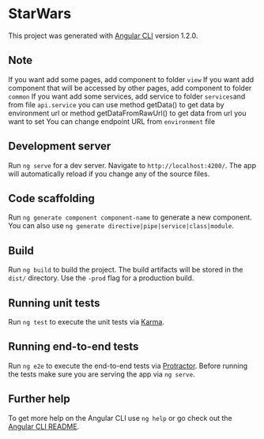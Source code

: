 # StarWars

This project was generated with [Angular CLI](https://github.com/angular/angular-cli) version 1.2.0.

## Note
If you want add some pages, add component to folder `view`
If you want add component that will be accessed by other pages, add component to folder `common`
If you want add some services, add service to folder `services`and from file `api.service` you can use method getData() to get data by environment url or method getDataFromRawUrl() to get data from url you want to set
You can change endpoint URL from `environment` file

## Development server

Run `ng serve` for a dev server. Navigate to `http://localhost:4200/`. The app will automatically reload if you change any of the source files.

## Code scaffolding

Run `ng generate component component-name` to generate a new component. You can also use `ng generate directive|pipe|service|class|module`.

## Build

Run `ng build` to build the project. The build artifacts will be stored in the `dist/` directory. Use the `-prod` flag for a production build.

## Running unit tests

Run `ng test` to execute the unit tests via [Karma](https://karma-runner.github.io).

## Running end-to-end tests

Run `ng e2e` to execute the end-to-end tests via [Protractor](http://www.protractortest.org/).
Before running the tests make sure you are serving the app via `ng serve`.

## Further help

To get more help on the Angular CLI use `ng help` or go check out the [Angular CLI README](https://github.com/angular/angular-cli/blob/master/README.md).

